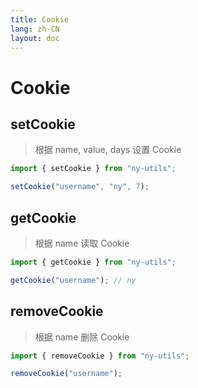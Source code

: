 ```yaml
---
title: Cookie
lang: zh-CN
layout: doc
---
```


# Cookie

## setCookie

> 根据 name, value, days 设置 Cookie

```js
import { setCookie } from "ny-utils";

setCookie("username", "ny", 7);
```

## getCookie

> 根据 name 读取 Cookie

```js
import { getCookie } from "ny-utils";

getCookie("username"); // ny
```

## removeCookie

> 根据 name 删除 Cookie

```js
import { removeCookie } from "ny-utils";

removeCookie("username");
```
